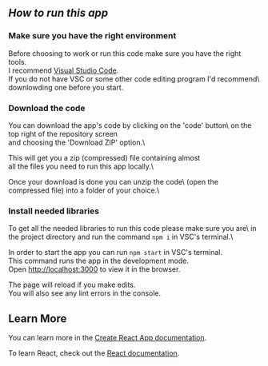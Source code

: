 ## *How to run this app*

### Make sure you have the right environment

Before choosing to work or run this code make sure you have the right tools.\
I recommend [Visual Studio Code](https://code.visualstudio.com/).\
If you do not have VSC or some other code editing program I'd recommend\ 
downlowding one before you start.

### Download the code

You can download the app's code by clicking on the 'code' button\ 
on the top right of the repository screen\
and choosing the 'Download ZIP' option.\

This will get you a zip (compressed) file containing almost\
all the files you need to run this app locally.\

Once your download is done you can unzip the code\ 
(open the compressed file) into a folder of your choice.\

### Install needed libraries

To get all the needed libraries to run this code please make sure you are\ 
in the project directory and run the command `npm i` in VSC's terminal.\

In order to start the app you can run `npm start` in VSC's terminal.\
This command runs the app in the development mode.\
Open [http://localhost:3000](http://localhost:3000) to view it in the browser.

The page will reload if you make edits.\
You will also see any lint errors in the console.

## Learn More

You can learn more in the [Create React App documentation](https://facebook.github.io/create-react-app/docs/getting-started).

To learn React, check out the [React documentation](https://reactjs.org/).
